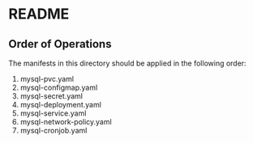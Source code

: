 # README
## Order of Operations
The manifests in this directory should be applied in the following order:
1. mysql-pvc.yaml
1. mysql-configmap.yaml
1. mysql-secret.yaml
1. mysql-deployment.yaml
1. mysql-service.yaml
1. mysql-network-policy.yaml
1. mysql-cronjob.yaml

